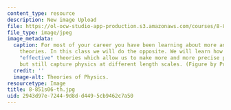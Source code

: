 ```yaml
---
content_type: resource
description: New image Upload
file: https://ol-ocw-studio-app-production.s3.amazonaws.com/courses/8-851-strong-interactions-effective-field-theories-of-qcd-spring-2006/2943d97e72449d8dd4495cb9462c7a50_8-851s06-th.jpg
file_type: image/jpeg
image_metadata:
  caption: For most of your career you have been learning about more and more general
    theories. In this class we will do the opposite. We will learn how to devise specific
    "effective" theories which allow us to make more and more precise predictions,
    but still capture physics at different length scales. (Figure by Prof. Iain Stewart.)
  credit: ''
  image-alt: Theories of Physics.
resourcetype: Image
title: 8-851s06-th.jpg
uid: 2943d97e-7244-9d8d-d449-5cb9462c7a50
---
```

